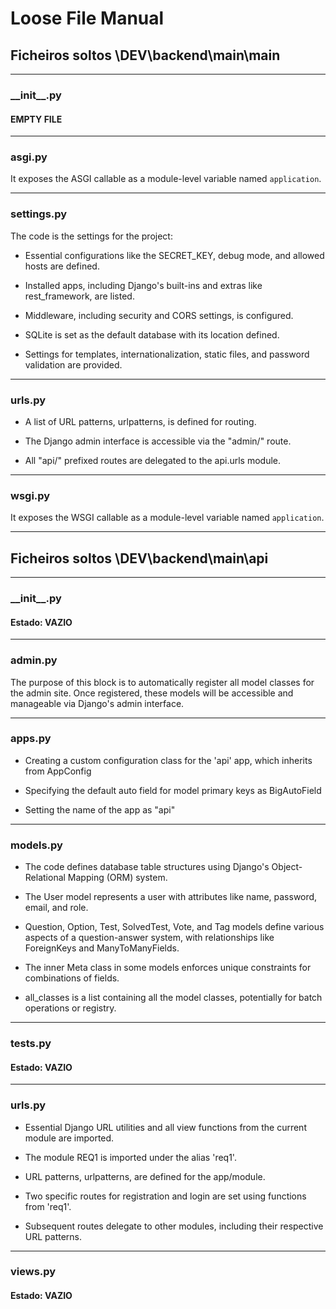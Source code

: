 # Loose File Manual

## Ficheiros soltos \DEV\backend\main\main

---

###     \_\_init\_\_.py
####     **EMPTY FILE**

---

###     asgi.py
It exposes the ASGI callable as a module-level variable named ``application``.

---

###     settings.py
The code is the settings for the project:

- Essential configurations like the SECRET_KEY, debug mode, and allowed hosts are defined.

- Installed apps, including Django's built-ins and extras like rest_framework, are listed.

- Middleware, including security and CORS settings, is configured.

- SQLite is set as the default database with its location defined.

- Settings for templates, internationalization, static files, and password validation are provided.



---

###     urls.py
- A list of URL patterns, urlpatterns, is defined for routing.

- The Django admin interface is accessible via the "admin/" route.

- All "api/" prefixed routes are delegated to the api.urls module.

---

###     wsgi.py
It exposes the WSGI callable as a module-level variable named ``application``.

---


## Ficheiros soltos \DEV\backend\main\api

---

###     \_\_init\_\_.py
####    Estado: **VAZIO**

---

###     admin.py
The purpose of this block is to automatically register all model classes for the admin site. Once registered, these models will be accessible and manageable via Django's admin interface.

---

###     apps.py
- Creating a custom configuration class for the 'api' app, which inherits from AppConfig

- Specifying the default auto field for model primary keys as BigAutoField

- Setting the name of the app as "api"
---

###     models.py
- The code defines database table structures using Django's Object-Relational Mapping (ORM) system.

- The User model represents a user with attributes like name, password, email, and role.

- Question, Option, Test, SolvedTest, Vote, and Tag models define various aspects of a question-answer system, with relationships like ForeignKeys and ManyToManyFields.

- The inner Meta class in some models enforces unique constraints for combinations of fields.

- all_classes is a list containing all the model classes, potentially for batch operations or registry.

---

###     tests.py
####    Estado: **VAZIO**

---

###     urls.py
- Essential Django URL utilities and all view functions from the current module are imported.

- The module REQ1 is imported under the alias 'req1'.

- URL patterns, urlpatterns, are defined for the app/module.

- Two specific routes for registration and login are set using functions from 'req1'.

- Subsequent routes delegate to other modules, including their respective URL patterns.

---

###     views.py
####    Estado: **VAZIO**
